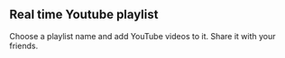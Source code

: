 ## Real time Youtube playlist

Choose a playlist name and add YouTube videos to it.
Share it with your friends.

